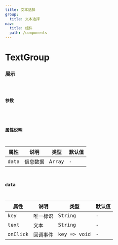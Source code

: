 ```yaml
---
title: 文本选择
group: 
  title: 文本选择
nav:
  title: 组件
  path: /components
---
```


# TextGroup
### 展示

<code src="./demos/demo.tsx" />

### 参数

<API />

### 属性说明
| 属性 | 说明     | 类型  | 默认值 |
| ---- | -------- | ----- | ------ |
| data | 信息数据 | Array | -      |

### data

| 属性    | 说明     | 类型        | 默认值 |
| ------- | -------- | ----------- | ------ |
| key     | 唯一标识 | String      | -      |
| text    | 文本     | String      | -      |
| onClick | 回调事件 | key => void | -      |
